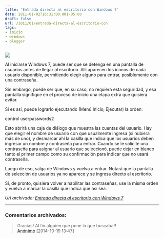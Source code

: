 ```yaml
---
title: 'Entrada directa al escritorio con Windows 7'
date: 2011-01-02T16:31:00.001-05:00
draft: false
url: /2011/01/entrada-directa-al-escritorio-con
tags: 
- inicio
- windows
- blogger
---
```


[![](http://2.bp.blogspot.com/_K2xwnQ4Llso/S5ao77NwGDI/AAAAAAAAAYo/O3iLMZ_jSRw/s200/windows7_01.jpg)](http://2.bp.blogspot.com/_K2xwnQ4Llso/S5ao77NwGDI/AAAAAAAAAYo/O3iLMZ_jSRw/s1600/windows7_01.jpg)

Al iniciarse Windows 7, puede ser que se detenga en una pantalla de usuarios antes de llegar al escritorio. Allí aparecen los iconos de cada usuario disponible, permitiendo elegir alguno para entrar, posiblemente con una contraseña.  
  
Sin embargo, puede ser que, en su caso, no requiera esta seguridad, y esa pantalla signifique en el proceso de inicio una etapa extra que quisiera evitar.  
  
Si es así, puede lograrlo ejecutando (Menú Inicio, Ejecutar) la orden:  
  
control userpasswords2  
  
Esto abrirá una caja de diálogo que muestra las cuentas del usuario. Hay que elegir el nombre de usuario con que usualmente ingresa (si hubiera más de uno), y desmarcar ahí la casilla que indica que los usuarios deben ingresar un nombre y contraseña para entrar. Cuando se le solicite una contraseña para asignar al usuario que seleccionó, puede dejar en blanco tanto el primer campo como su confirmación para indicar que no usará contraseña.  
  
Luego de eso, salga de Windows y vuelva a entrar. Notará que la pantalla de selección de usuarios ya no aparece y se ingresa directo al escritorio.  
  
Si, de pronto, quisiera volver a habilitar las contraseñas, use la misma orden y vuelva a marcar la casilla que indica que así sea.

_*Url archivado: [Entrada directa al escritorio con Windows 7](https://akcdev.blogspot.com/2011/01/entrada-directa-al-escritorio-con.html)*_

---
### Comentarios archivados:

>
> Gracias! Al fin alguien que pone lo que buscaba!!
> \
> [Anónimo](# "noreply@blogger.com") [2014-10-19 13:47]
